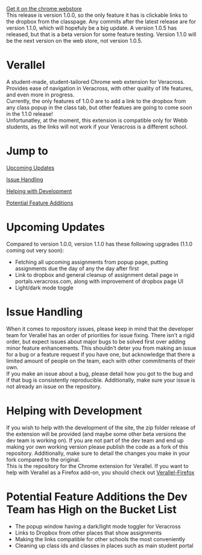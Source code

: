 <a href='https://chrome.google.com/webstore/detail/verallel/gndjmpiohedkdigkpibefbaoboajlnah'>Get it on the chrome webstore</a><br>
This release is version 1.0.0, so the only feature it has is clickable links to the dropbox from the classpage. Any commits after the latest release are for version 1.1.0, which will hopefuly be a big update. A version 1.0.5 has released, but that is a beta version for some feature testing. Version 1.1.0 will be the next version on the web store, not version 1.0.5.

# Verallel
A student-made, student-tailored Chrome web extension for Veracross. Provides ease of navigation in Veracross, with other quality of life features, and even more in progress.<br>
Currently, the only features of 1.0.0 are to add a link to the dropbox from any class popup in the class tab, but other featues are going to come soon in the 1.1.0 release!<br>
Unfortunatley, at the moment, this extension is compatible only for Webb students, as the links will not work if your Veracross is a different school. 

# Jump to
[Upcoming Updates](#upcoming-updates)

[Issue Handling](#issue-handling)

[Helping with Development](#helping-with-development)

[Potential Feature Additions](#potential-feature-addons-the-dev-team-has-high-on-the-bucket-list)

# Upcoming Updates
Compared to version 1.0.0, version 1.1.0 has these following upgrades (1.1.0 coming out very soon):
  - Fetching all upcoming assignments from popup page, putting assignments due the day of any the day after first
  - Link to dropbox and general cleanup of assignment detail page in portals.veracross.com, along with improvement of dropbox page UI
  - Light/dark mode toggle
# Issue Handling
When it comes to repository issues, please keep in mind that the developer team for Verallel has an order of priorities for issue fixing. There isn't a rigid order, but expect issues about major bugs to be solved first over adding minor feature enhancements. This shouldn't deter you from making an issue for a bug or a feature request if you have one, but acknowledge that there a limited amount of people on the team, each with other commitments of their own. <br> If you make an issue about a bug, please detail how you got to the bug and if that bug is consistently reproducible. Additionally, make sure your issue is not already an issue on the repository. 

# Helping with Development
If you wish to help with the development of the site, the zip folder release of the extension will be provided (and maybe some other beta versions the dev team is working on). If you are not part of the dev team and end up making yor own working version please publish the code as a fork of this repository. Additionally, make sure to detail the changes you make in your fork compared to the original.<br>
This is the repository for the Chrome extension for Verallel. If you want to help with Verallel as a Firefox add-on, you should check out <a href="https://github.com/Webb-School-Computer-Science-Club/Verallel-Firefox">Verallel-Firefox</a>

# Potential Feature Additions the Dev Team has High on the Bucket List
  - The popup window having a dark/light mode toggler for Veracross
  - Links to Dropbox from other places that show assignments
  - Making the links compatible for other schools the most conveniently
  - Cleaning up class ids and classes in places such as main student portal

